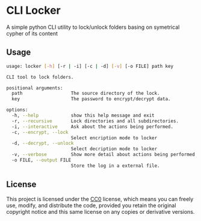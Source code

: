 
# CLI Locker

A simple python CLI utility to lock/unlock folders basing on symetrical cypher of its content


## Usage

```bash
usage: locker [-h] [-r | -i] [-c | -d] [-v] [-o FILE] path key

CLI tool to lock folders.

positional arguments:
  path                  The source directory of the lock.
  key                   The password to encrypt/decrypt data.

options:
  -h, --help            show this help message and exit
  -r, --recursive       Lock directories and all subdirectories.
  -i, --interactive     Ask about the actions being performed.
  -c, --encrypt, --lock
                        Select encription mode to locker
  -d, --decrypt, --unlock
                        Select decription mode to locker
  -v, --verbose         Show more detail about actions being performed.
  -o FILE, --output FILE
                        Store the log in a external file.
```
## License

This project is licensed under the [CC0](https://creativecommons.org/public-domain/cc0/) license, which means you can freely use, modify, and distribute the code, provided you retain the original copyright notice and this same license on any copies or derivative versions.
